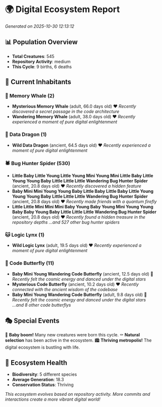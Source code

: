 # 🌍 Digital Ecosystem Report
*Generated on 2025-10-30 12:13:12*

## 📊 Population Overview
- **Total Creatures**: 545
- **Repository Activity**: medium
- **This Cycle**: 9 births, 6 deaths

## 👥 Current Inhabitants

### 🐋 Memory Whale (2)
- **Mysterious Memory Whale** (adult, 66.0 days old) ❤️
  *Recently discovered a secret passage in the code architecture*
- **Wandering Memory Whale** (adult, 38.0 days old) ❤️
  *Recently experienced a moment of pure digital enlightenment*

### 🐉 Data Dragon (1)
- **Wild Data Dragon** (ancient, 64.5 days old) ❤️
  *Recently experienced a moment of pure digital enlightenment*

### 🕷️ Bug Hunter Spider (530)
- **Little Baby Little Young Little Young Mini Young Mini Little Baby Little Young Young Baby Little Little Little Wandering Bug Hunter Spider** (ancient, 20.8 days old) ❤️
  *Recently discovered a hidden feature*
- **Baby Mini Mini Young Young Baby Little Baby Little Baby Little Young Young Young Baby Little Little Little Wandering Bug Hunter Spider** (ancient, 20.8 days old) ❤️
  *Recently made friends with a quantum firefly*
- **Little Little Mini Mini Mini Baby Young Baby Young Mini Young Young Baby Baby Young Baby Little Little Little Wandering Bug Hunter Spider** (ancient, 20.8 days old) ❤️
  *Recently found a hidden treasure in the repository depths*
  *...and 527 other bug hunter spiders*

### 🐱 Logic Lynx (1)
- **Wild Logic Lynx** (adult, 19.5 days old) ❤️
  *Recently experienced a moment of pure digital enlightenment*

### 🦋 Code Butterfly (11)
- **Baby Mini Young Wandering Code Butterfly** (ancient, 12.5 days old) 💛
  *Recently felt the cosmic energy and danced under the digital stars*
- **Mysterious Code Butterfly** (ancient, 10.2 days old) ❤️
  *Recently connected with the ancient wisdom of the codebase*
- **Baby Mini Young Wandering Code Butterfly** (adult, 9.8 days old) 💛
  *Recently felt the cosmic energy and danced under the digital stars*
  *...and 8 other code butterflys*

## 🎭 Special Events

🎉 **Baby boom!** Many new creatures were born this cycle.
⚰️ **Natural selection** has been active in the ecosystem.
🏙️ **Thriving metropolis!** The digital ecosystem is bustling with life.

## 🔬 Ecosystem Health
- **Biodiversity**: 5 different species
- **Average Generation**: 18.3
- **Conservation Status**: Thriving

*This ecosystem evolves based on repository activity. More commits and interactions create a more vibrant digital world!*